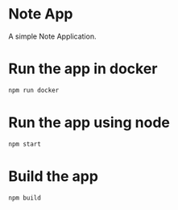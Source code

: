 # Note App

A simple Note Application.

# Run the app in docker
```sh
npm run docker
```

# Run the app using node
```sh
npm start
```

# Build the app
```sh
npm build
```
